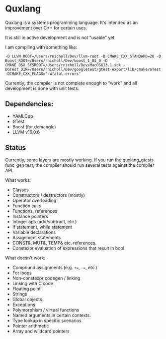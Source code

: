 # Quxlang

Quxlang is a systems programming language. It's intended as an improvement over C++ for certain uses.

It is still in active development and is not "usable" yet.

I am compiling with something like:

```
-D LLVM_ROOT=/Users/rnicholl/Dev/llvm-root -D CMAKE_CXX_STANDARD=20 -D Boost_ROOT=/Users/rnicholl/Dev/boost_1_81_0 -D CMAKE_OSX_SYSROOT=/Users/rnicholl/Dev/MacOSX13.1.sdk -DGTest_DIR=/Users/rnicholl/Dev/googletest/gtest-export/lib/cmake/GTest -DCMAKE_CXX_FLAGS="-Wfatal-errors"
```

Currently, the compiler is not complete enough to "work" and all development is done with unit tests.

## Dependencies:

* YAMLCpp
* GTest
* Boost (for demangle)
* LLVM v16.0.6

## Status

Currently, some layers are mostly working. If you run the quxlang_gtests func_gen test, the compiler should run several
tests against the compiler API.

What works:

* Classes
* Constructors / destructors (mostly)
* Operator overloading
* Function calls
* Functions, references
* Instance pointers
* Integer ops (add/subtract, etc.)
* If statement, while statement
* Variable declarations
* Assignment statements
* CONST&, MUT&, TEMP& etc. references.
* Constexpr evaluation of expressions that result in bool

What doesn't work:

* Compound assignments (e.g. `+=`, `-=`, etc.)
* For loops
* Non-constexpr codegen / linking
* Linking with C code
* Floating point
* Strings
* Global objects
* Exceptions
* Polymorphism / virtual functions
* Named arguments in certain contexts.
* Type lookup in specific scenarios
* Pointer arithmetic
* Array and wildcard pointers
 